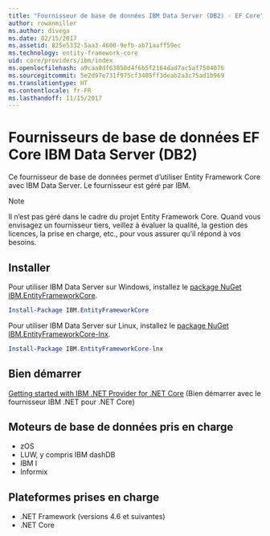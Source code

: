 ```yaml
---
title: "Fournisseur de base de données IBM Data Server (DB2) - EF Core"
author: rowanmiller
ms.author: divega
ms.date: 02/15/2017
ms.assetid: 825e5332-5aa3-4600-9efb-ab71aaff59ec
ms.technology: entity-framework-core
uid: core/providers/ibm/index
ms.openlocfilehash: a9caa8df63850d4f6b5f2164dad7ac5af7504076
ms.sourcegitcommit: 5e2d97e731f975cf3405ff3deab2a3c75ad1b969
ms.translationtype: HT
ms.contentlocale: fr-FR
ms.lasthandoff: 11/15/2017
---
```

# <a name="ibm-data-server-db2-ef-core-database-providers"></a>Fournisseurs de base de données EF Core IBM Data Server (DB2)

Ce fournisseur de base de données permet d’utiliser Entity Framework Core avec IBM Data Server. Le fournisseur est géré par IBM.

> [!NOTE]  
> Il n’est pas géré dans le cadre du projet Entity Framework Core. Quand vous envisagez un fournisseur tiers, veillez à évaluer la qualité, la gestion des licences, la prise en charge, etc., pour vous assurer qu’il répond à vos besoins.

## <a name="install"></a>Installer

Pour utiliser IBM Data Server sur Windows, installez le [package NuGet IBM.EntityFrameworkCore](https://www.nuget.org/packages/IBM.EntityFrameworkCore).

``` powershell
Install-Package IBM.EntityFrameworkCore
```

Pour utiliser IBM Data Server sur Linux, installez le [package NuGet IBM.EntityFrameworkCore-lnx](https://www.nuget.org/packages/IBM.EntityFrameworkCore-lnx).

``` powershell
Install-Package IBM.EntityFrameworkCore-lnx
```

## <a name="get-started"></a>Bien démarrer

[Getting started with IBM .NET Provider for .NET Core](https://www.ibm.com/developerworks/community/blogs/96960515-2ea1-4391-8170-b0515d08e4da/entry/DB2DotnetCore?lang=en) (Bien démarrer avec le fournisseur IBM .NET pour .NET Core)

## <a name="supported-database-engines"></a>Moteurs de base de données pris en charge

* zOS
* LUW, y compris IBM dashDB
* IBM I
* Informix

## <a name="supported-platforms"></a>Plateformes prises en charge

* .NET Framework (versions 4.6 et suivantes)
* .NET Core
